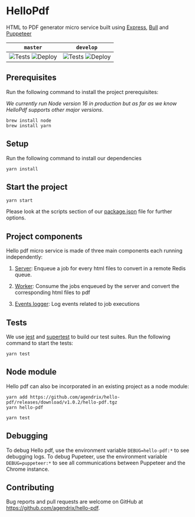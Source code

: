 # HelloPdf

HTML to PDF generator micro service built using [Express](https://github.com/expressjs/express), [Bull](https://github.com/OptimalBits/bull) and [Puppeteer](https://github.com/puppeteer/puppeteer)

<!-- prettier-ignore -->
| `master` | `develop` |
| -------- | --------- |
| ![Tests](https://github.com/agendrix/hello-pdf/workflows/tests/badge.svg?branch=master) ![Deploy](https://github.com/agendrix/hello-pdf/workflows/deploy-to-master/badge.svg) |  ![Tests](https://github.com/agendrix/hello-pdf/workflows/tests/badge.svg?branch=develop) ![Deploy](https://github.com/agendrix/hello-pdf/workflows/deploy-to-staging/badge.svg) |

## Prerequisites

Run the following command to install the project prerequisites:

_We currently run Node version 16 in production but as far as we know HelloPdf supports other major versions_.

```
brew install node
brew install yarn
```

## Setup

Run the following command to install our dependencies

```
yarn install
```

## Start the project

```
yarn start
```

Please look at the scripts section of our [package.json](./package.json) file for further options.

## Project components

Hello pdf micro service is made of three main components each running independently:

1. [Server](./src/server): Enqueue a job for every html files to convert in a remote Redis queue.

2. [Worker](./src/worker): Consume the jobs enqueued by the server and convert the corresponding html files to pdf

3. [Events logger](./src/eventsLogger): Log events related to job executions

## Tests

We use [jest](https://github.com/facebook/jest) and [supertest](https://github.com/visionmedia/supertest) to build our test suites.
Run the following command to start the tests:

```
yarn test
```

## Node module

Hello pdf can also be incorporated in an existing project as a node module:

```
yarn add https://github.com/agendrix/hello-pdf/releases/download/v1.0.2/hello-pdf.tgz
yarn hello-pdf
```

```
yarn test
```

## Debugging

To debug Hello pdf, use the environment variable `DEBUG=hello-pdf:*` to see debugging logs.
To debug Pupeteer, use the environment variable `DEBUG=puppeteer:*` to see all communications between Puppeteer and the Chrome instance.

## Contributing

Bug reports and pull requests are welcome on GitHub at https://github.com/agendrix/hello-pdf.
